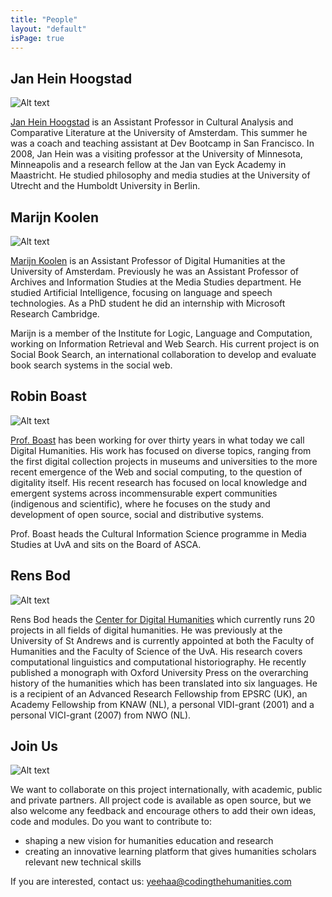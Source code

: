 ```yaml
---
title: "People"
layout: "default"
isPage: true
---
```

## Jan Hein Hoogstad

![Alt text](https://lh6.googleusercontent.com/-s2uf_B0hNTA/AAAAAAAAAAI/AAAAAAAAAh0/HZ7Lo_y3UUI/photo.jpg)

[Jan Hein Hoogstad](http://www.linkedin.com/pub/jan-hein-hoogstad/75/22b/389) is an Assistant Professor in Cultural Analysis and Comparative Literature at the University of Amsterdam. This summer he was a coach and teaching assistant at Dev Bootcamp in San Francisco. In 2008, Jan Hein was a visiting professor at the University of Minnesota, Minneapolis and a research fellow at the Jan van Eyck Academy in Maastricht. He studied philosophy and media studies at the University of Utrecht and the Humboldt University in Berlin. 


## Marijn Koolen

![Alt text](http://b.vimeocdn.com/ts/160/337/160337101_640.jpg)

[Marijn Koolen](http://linkedin.com/in/marijnkoolen) is an Assistant Professor of Digital Humanities at the University of Amsterdam.  Previously he was an Assistant Professor of Archives and Information Studies at the Media Studies department. He studied Artificial Intelligence, focusing on language and speech technologies. As a PhD student he did an internship with Microsoft Research Cambridge.

Marijn is a member of the Institute for Logic, Language and Computation, working on Information Retrieval and Web Search. His current project is on Social Book Search, an international collaboration to develop and evaluate book search systems in the social web.

## Robin Boast

![Alt text](http://jussiparikka.files.wordpress.com/2012/10/rbb_b-w.jpg)

[Prof. Boast](http://www.linkedin.com/pub/robin-boast/5/181/855) has been working for over thirty years in what today we call Digital Humanities. His work has focused on diverse topics, ranging from the first digital collection projects in museums and universities to the more recent emergence of the Web and social computing, to the question of digitality itself. His recent research has focused on local knowledge and emergent systems across incommensurable expert communities (indigenous and scientific), where he focuses on the study and development of open source, social and distributive systems.

Prof. Boast heads the Cultural Information Science programme in Media Studies at UvA and sits on the Board of ASCA.

## Rens Bod

![Alt text](http://farm9.staticflickr.com/8353/8268382691_8276999b70.jpg)

Rens Bod heads the [Center for Digital Humanities](http://http://http://codingthehumanities.com.uva.nl/) which currently runs 20 projects in all fields of digital humanities. He was previously at the University of St Andrews and is currently appointed at both the Faculty of Humanities and the Faculty of Science of the UvA. His research covers computational linguistics and computational historiography. He recently published a monograph with Oxford University Press on the overarching history of the humanities which has been translated into six languages. He is a recipient of an Advanced Research Fellowship from EPSRC (UK), an Academy Fellowship from KNAW (NL), a personal VIDI-grant (2001) and a personal VICI-grant (2007) from NWO (NL).

## Join Us

![Alt text](https://lh3.googleusercontent.com/-MBRdbp4urhk/Ujd7jqWIifI/AAAAAAAAApQ/YNwRnynTr98/w512-h341-no/ff_googleinfrastructure2_large.jpg)

We want to collaborate on this project internationally, with academic, public and private partners. All project code is available as open source, but we also welcome any feedback and encourage others to add their own ideas, code and modules. Do you want to contribute to:

+ shaping a new vision for humanities education and research
+ creating an innovative learning platform that gives humanities scholars relevant new technical skills

If you are interested, contact us: [yeehaa@codingthehumanities.com](yeehaa@codingthehumanities.com)

